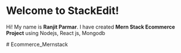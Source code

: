 ﻿# Welcome to StackEdit!

Hi! My name is **Ranjit Parmar**. I have created **Mern Stack Ecommerce Project** using Nodejs, React js, Mongodb



#   E c o m m e r c e _ M e r n s t a c k  
 